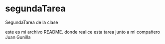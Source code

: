 # segundaTarea
SegundaTarea de la clase 

este es mi archivo README. donde realice esta tarea junto a mi compañero Juan Gunilla
